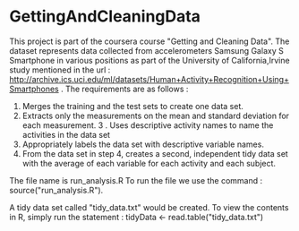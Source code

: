 # GettingAndCleaningData
This project is part of the coursera course "Getting and Cleaning Data".  The dataset represents data collected from accelerometers Samsung Galaxy S Smartphone in various positions as part of the University of California,Irvine study mentioned in the url : http://archive.ics.uci.edu/ml/datasets/Human+Activity+Recognition+Using+Smartphones . The requirements are as follows :
1. Merges the training and the test sets to create one data set.
2. Extracts only the measurements on the mean and standard deviation for each measurement.
3 . Uses descriptive activity names to name the activities in the data set
4. Appropriately labels the data set with descriptive variable names.
5. From the data set in step 4, creates a second, independent tidy data set with the average of each variable for each activity and each subject.




The file name is run_analysis.R
To run the file we use the command : source("run_analysis.R").



A tidy data set called "tidy_data.txt" would be created.
To view the contents in R, simply run the statement :  tidyData <- read.table("tidy_data.txt")


